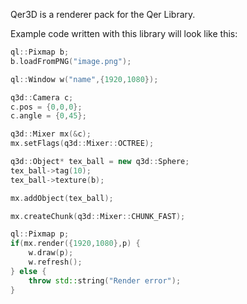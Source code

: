 Qer3D is a renderer pack for the Qer Library.

Example code written with this library will look like this:
```cpp
ql::Pixmap b;
b.loadFromPNG("image.png");

ql::Window w("name",{1920,1080});

q3d::Camera c;
c.pos = {0,0,0};
c.angle = {0,45};

q3d::Mixer mx(&c);
mx.setFlags(q3d::Mixer::OCTREE);

q3d::Object* tex_ball = new q3d::Sphere;
tex_ball->tag(10);
tex_ball->texture(b);

mx.addObject(tex_ball);

mx.createChunk(q3d::Mixer::CHUNK_FAST);

ql::Pixmap p;
if(mx.render({1920,1080},p) {
    w.draw(p);
    w.refresh();
} else {
    throw std::string("Render error");
}
```
